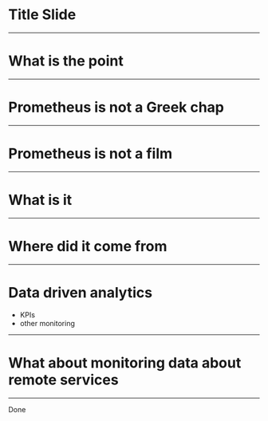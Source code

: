 # Title Slide

---

# What is the point

---

# Prometheus is not a Greek chap

---


# Prometheus is not a film

---

# What is it

---

# Where did it come from

---

# Data driven analytics
  - KPIs
  - other monitoring

---

# What about monitoring data about remote services

---

Done

